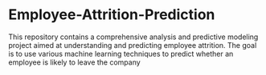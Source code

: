 # Employee-Attrition-Prediction
This repository contains a comprehensive analysis and predictive modeling project aimed at understanding and predicting employee attrition. The goal is to use various machine learning techniques to predict whether an employee is likely to leave the company

